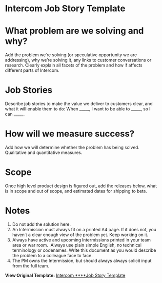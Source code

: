 # **Intercom Job Story Template**

# **What problem are we solving and why?**

Add the problem we’re solving (or speculative opportunity we are addressing), why we’re solving it, any links to customer conversations or research. Clearly explain all facets of the problem and how if affects different parts of Intercom.

# **Job Stories**

Describe job stories to make the value we deliver to customers clear, and what it will enable them to do: When _____, I want to be able to _____, so I can _____.

# **How will we measure success?**

Add how we will determine whether the problem has being solved. Qualitative and quantitative measures.

# **Scope**

Once high level product design is figured out, add the releases below, what is in scope and out of scope, and estimated dates for shipping to beta.

# **Notes**

1. Do not add the solution here.
2. An Intermission must always fit on a printed A4 page. If it does not, you haven’t a clear enough view of the problem yet. Keep working on it.
3. Always have active and upcoming Intermissions printed in your team area or war room. ­ Always use plain simple English, no technical terminology or codenames. Write this document as you would describe the problem to a colleague face to face.
4. The PM owns the Intermission, but should always always solicit input from the full team.

**View Original Template:** [Intercom ****Job Story Template](https://slab.com/library/templates/intercom-job-story/)

